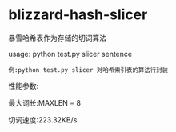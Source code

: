 blizzard-hash-slicer
====================

暴雪哈希表作为存储的切词算法

usage: python test.py slicer sentence

	例:python test.py slicer 对哈希索引表的算法行封装

性能参数:

最大词长:MAXLEN = 8

切词速度:223.32KB/s
